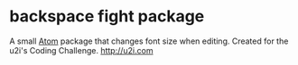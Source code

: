 # backspace fight package

A small [Atom](https://atom.io) package that changes font size when editing. Created for the u2i's Coding Challenge. http://u2i.com
